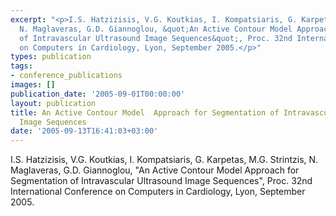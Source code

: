 ```yaml
---
excerpt: "<p>I.S. Hatzizisis, V.G. Koutkias, I. Kompatsiaris, G. Karpetas, M.G. Strintzis,
  N. Maglaveras, G.D. Giannoglou, &quot;An Active Contour Model Approach for Segmentation
  of Intravascular Ultrasound Image Sequences&quot;, Proc. 32nd International Conference
  on Computers in Cardiology, Lyon, September 2005.</p>"
types: publication
tags:
- conference_publications
images: []
publication_date: '2005-09-01T00:00:00'
layout: publication
title: An Active Contour Model  Approach for Segmentation of Intravascular Ultrasound
  Image Sequences
date: '2005-09-13T16:41:03+03:00'
---
```

<p>I.S. Hatzizisis, V.G. Koutkias, I. Kompatsiaris, G. Karpetas, M.G. Strintzis, N. Maglaveras, G.D. Giannoglou, &quot;An Active Contour Model Approach for Segmentation of Intravascular Ultrasound Image Sequences&quot;, Proc. 32nd International Conference on Computers in Cardiology, Lyon, September 2005.</p>
